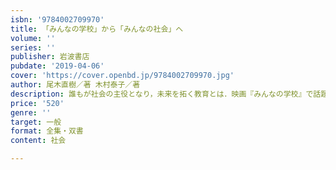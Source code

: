 ```yaml
---
isbn: '9784002709970'
title: 「みんなの学校」から「みんなの社会」へ
volume: ''
series: ''
publisher: 岩波書店
pubdate: '2019-04-06'
cover: 'https://cover.openbd.jp/9784002709970.jpg'
author: 尾木直樹／著 木村泰子／著
description: 誰もが社会の主役となり，未来を拓く教育とは．映画『みんなの学校』で話題の木村氏と尾木ママによる白熱の対話．
price: '520'
genre: ''
target: 一般
format: 全集・双書
content: 社会

---
```

